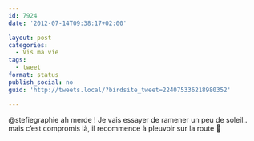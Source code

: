```yaml
---
id: 7924
date: '2012-07-14T09:38:17+02:00'

layout: post
categories:
  - Vis ma vie
tags:
  - tweet
format: status
publish_social: no
guid: 'http://tweets.local/?birdsite_tweet=224075336218980352'

---
```


@stefiegraphie ah merde ! Je vais essayer de ramener un peu de soleil.. mais c’est compromis là, il recommence à pleuvoir sur la route 🙁